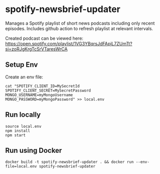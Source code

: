 # spotify-newsbrief-updater
Manages a Spotify playlist of short news podcasts including only recent episodes. Includes github action to refresh playlist at relevant intervals.

Created podcast can be viewed here: https://open.spotify.com/playlist/1VG3YBqrsJdFApjL7ZUmTt?si=zoRJgKrgTcSrVTaresWrCA

## Setup Env
Create an env file:

```
cat "SPOTIFY_CLIENT_ID=MySecretId
SPOTIFY_CLIENT_SECRET=MySecretPassword
MONGO_USERNAME=myMongoUsername
MONGO_PASSWORD=myMongoPassword" >> local.env
```

## Run locally

```
source local.env
npm install
npm start
```

## Run using Docker

```
docker build -t spotify-newsbrief-updater . && docker run --env-file=local.env spotify-newsbrief-updater
```
